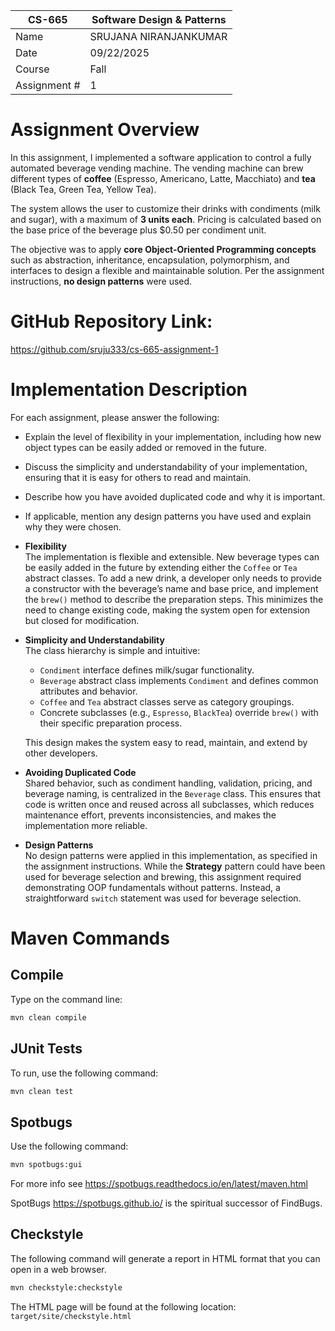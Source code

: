 
| CS-665       | Software Design & Patterns |
|--------------|----------------------------|
| Name         | SRUJANA NIRANJANKUMAR      |
| Date         | 09/22/2025                 |
| Course       | Fall                       |
| Assignment # | 1                          |

# Assignment Overview
In this assignment, I implemented a software application to control a fully automated beverage vending machine. The vending machine can brew different types of **coffee** (Espresso, Americano, Latte, Macchiato) and **tea** (Black Tea, Green Tea, Yellow Tea).

The system allows the user to customize their drinks with condiments (milk and sugar), with a maximum of **3 units each**. Pricing is calculated based on the base price of the beverage plus $0.50 per condiment unit.

The objective was to apply **core Object-Oriented Programming concepts** such as abstraction, inheritance, encapsulation, polymorphism, and interfaces to design a flexible and maintainable solution. Per the assignment instructions, **no design patterns** were used.

# GitHub Repository Link:
https://github.com/sruju333/cs-665-assignment-1

# Implementation Description 


For each assignment, please answer the following:

- Explain the level of flexibility in your implementation, including how new object types can
be easily added or removed in the future.
- Discuss the simplicity and understandability of your implementation, ensuring that it is
easy for others to read and maintain.
- Describe how you have avoided duplicated code and why it is important.
- If applicable, mention any design patterns you have used and explain why they were
chosen.

- **Flexibility**  
  The implementation is flexible and extensible. New beverage types can be easily added in the future by extending either the `Coffee` or `Tea` abstract classes. To add a new drink, a developer only needs to provide a constructor with the beverage’s name and base price, and implement the `brew()` method to describe the preparation steps. This minimizes the need to change existing code, making the system open for extension but closed for modification.

- **Simplicity and Understandability**  
  The class hierarchy is simple and intuitive:
    - `Condiment` interface defines milk/sugar functionality.
    - `Beverage` abstract class implements `Condiment` and defines common attributes and behavior.
    - `Coffee` and `Tea` abstract classes serve as category groupings.
    - Concrete subclasses (e.g., `Espresso`, `BlackTea`) override `brew()` with their specific preparation process.

  This design makes the system easy to read, maintain, and extend by other developers.

- **Avoiding Duplicated Code**  
  Shared behavior, such as condiment handling, validation, pricing, and beverage naming, is centralized in the `Beverage` class. This ensures that code is written once and reused across all subclasses, which reduces maintenance effort, prevents inconsistencies, and makes the implementation more reliable.

- **Design Patterns**  
  No design patterns were applied in this implementation, as specified in the assignment instructions. While the **Strategy** pattern could have been used for beverage selection and brewing, this assignment required demonstrating OOP fundamentals without patterns. Instead, a straightforward `switch` statement was used for beverage selection.


# Maven Commands

## Compile
Type on the command line: 

```bash
mvn clean compile
```


## JUnit Tests

To run, use the following command:
```bash
mvn clean test
```


## Spotbugs

Use the following command:

```bash
mvn spotbugs:gui 
```

For more info see 
https://spotbugs.readthedocs.io/en/latest/maven.html

SpotBugs https://spotbugs.github.io/ is the spiritual successor of FindBugs.


## Checkstyle

The following command will generate a report in HTML format that you can open in a web browser. 

```bash
mvn checkstyle:checkstyle
```

The HTML page will be found at the following location:
`target/site/checkstyle.html`




